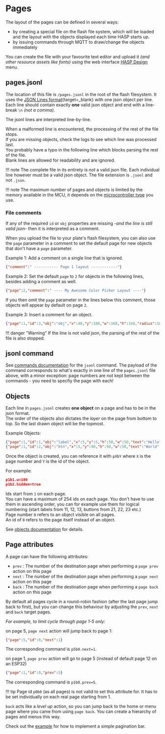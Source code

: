 # Pages

The layout of the pages can be defined in several ways:

- by creating a special file on the flash file system, which will be loaded and the layout with the objects displayed each time HASP starts up.
- by issuing commands through MQTT to draw/change the objects immediately

You can create the file with your favourite text editor and upload it *(and other resource assets like fonts)* using the web interface [HASP Design](../../configuration/hasp/) menu.

## pages.jsonl

The location of this file is `/pages.jsonl` in the root of the flash filesystem. 
It uses the [JSON Lines format](http://www.jsonlines.org){target=_blank} with one json object per line. 
Each line should contain exactly **one** valid json object and end with a line-break `\n` *(not a comma)*.

The jsonl lines are interpreted line-by-line.

When a malformed line is encountered, the processing of the rest of the file stops.    
If you are missing objects, check the logs to see which line was processed last.    
You probably have a typo in the following line which blocks parsing the rest of the file.  
Blank lines are allowed for readability and are ignored.

!!! note
    The complete file in its entirety is *not* a valid json file.
    Each individual line however must be a valid json object.
    The file extension is `.jsonl` and not `.json`.

!!! note
    The maximum number of pages and objects is limited by the memory available in the MCU, it depends on the [microcontroller type](../../#features) you use.

    
### File comments

If any of the required `id` or `obj` properties are missing -*and the line is still valid json*- then it is interpreted as a comment.

When you upload the file to your plate's flash filesystem, you can also use the `page` parameter in a comment to set the default page for new objects that don't have a `page` parameter.

Example 1: Add a comment on a single line that is ignored.

```json linenums="1"
{"comment":" ----------- Page 1 layout ------------"}
```

Example 2: Set the default `page` to `2` for objects in the following lines, besides adding a comment as well.

```json linenums="1"
{"page":2,"comment":" ---- My Awesome Color Picker Layout ----"}
```
If you then omit the `page` parameter in the lines below this comment, those objects will appear by default on page `2`.


Example 3: Insert a comment for an object.

```json linenums="1"
{"page":1,"id":3,"obj":"obj","x":40,"y":100,"w":160,"h":160,"radius":100,"opacity":100,"border_opa":160,"border_width":4,"comment":"touch-catcher"}
```

!!! danger "Warning"
    If the line is not valid json, the parsing of the rest of the file is also stopped.

## jsonl command

See [commands documentation](../../commands/#jsonl) for the `jsonl` command. The payload of the command corresponds to what's exactly in one line of the `pages.jsonl` file above, with a minor exception: page numbers are not kept between the commands - you need to specfiy the page with each!

<!-- Fixed in 0.6.3
!!! warning
    Some integrations like the [custom component for Home Assistant](../../integrations/home-assistant/howto/) can store the `pages.jsonl` centrally for your plates, in such cases you have the to specify the page number for each object, as those files are actually parsed line by line using the `jsonl` command.
-->

## Objects
Each line in `pages.jsonl` creates **one object** on a page and has to be in the json format.  
The order of the objects also dictates the *layer* on the page from bottom to top. So the last drawn object will be the topmost.

Example Objects:

```json linenums="1"
{"page":1,"id":1,"obj":"label","x":5,"y":5,"h":50,"w":50,"text":"Hello","enabled":true,"hidden":false}
{"page":1,"id":2,"obj":"btn","x":5,"y":90,"h":90,"w":50,"text":"World","enabled":false,"hidden":false}
```

Once the object is created, you can reference it with `pXbY` where `X` is the page number and `Y` is the id of the object.

For example:
```json linenums="1"
p1b1.w=100
p1b2.hidden=true
```

Ids start from `1` on each page.    
You can have a maximum of 254 ids on each page. You don't have to use them in ascending order, you can for example use them for logical numbering (start labels from 11, 12, 13, buttons from 21, 22, 23 etc.)   
Page number `0` refers to an object visible on all pages.   
An id of `0` refers to the page itself instead of an object.   

<!-- page 0 is always on top of other pages
!!! tip
    If you add the objects on the page `0` last, you ensure that they will be always be visible on top of all other pages.
-->

See [objects documentation](../objects/) for details.

## Page attributes

A page can have the following attributes:
 
- `prev` : The number of the destination page when performing a `page prev` action on this page
- `next` : The number of the destination page when performing a `page next` action on this page
- `back` : The number of the destination page when performing a `page back` action on this page

By default all pages cycle in a round-robin fashion (after the last page jump back to first), but you can change this behaviour by adjusting the `prev`, `next` and `back` target pages.

_For example, to limit cycle through page 1-5 only:_

on page 5, `page next` action will jump back to page 1:
```json linenums="1"
{"page":5,"id":0,"next":1}
```
The corresponding command is `p5b0.next=1`.


on page 1, `page prev` action will go to page 5 (instead of default page 12 on an ESP32)
```json linenums="1"
{"page":1,"id":0,"prev":5}
```
The corresponding command is `p1b0.prev=5`.

!!! tip
    Page id `p0b0` (as all pages) is not valid to set this attribute for. It has to be set individually on each real page starting from 1. 

`back` acts like a _level up_ action, so you can jump back to the home or menu page where you came from using `page back`. You can create a hierarchy of pages and menus this way.

Check out the [example](../examples/pagination.md) for how to implement a simple pagination bar.   




